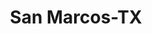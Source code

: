 ---
title: San Marcos-TX
slug: san-marcos-tx
f_state:
- cms/state/texas.md
f_locations:
- cms/payday-loan/cash-store-8682.md
- cms/payday-loan/check-go-10102.md
- cms/payday-loan/data-check-central-inc-15697.md
- cms/payday-loan/first-cash-advance-18508.md
- cms/payday-loan/first-cash-advance-18511.md
- cms/payday-loan/money-box-21151.md
- cms/payday-loan/money-box-21156.md
- cms/payday-loan/quik-cash-25532.md
- cms/payday-loan/th-e-money-box-27509.md
- cms/payday-loan/th-e-money-box-27513.md
- cms/payday-loan/th-e-money-box-27514.md
updated-on: '2024-05-30T13:41:28.615Z'
created-on: '2024-05-30T13:41:28.615Z'
published-on: '2024-05-30T13:54:32.469Z'
f_city: San Marcos
layout: '[city].html'
tags: city
---
